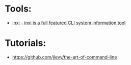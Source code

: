 # Tools:

* [inxi - inxi is a full featured CLI system information tool](https://www.tecmint.com/inxi-command-to-find-linux-system-information/)

# Tutorials:

* https://github.com/jlevy/the-art-of-command-line
